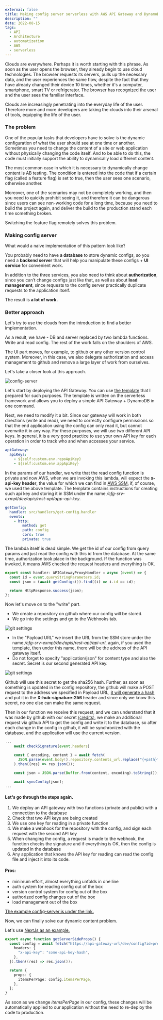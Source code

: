 ```yaml
---
external: false
title: Making config server serverless with AWS API Gateway and DynamoDB.
description: ""
date: 2022-08-15
tags:
  - API
  - Architecture
  - automatization
  - AWS
  - serverless
---
```


Clouds are everywhere. Perhaps it is worth starting with this phrase. As soon as the user opens the browser, they already begin to use cloud technologies. The browser requests its servers, pulls up the necessary data, and the user experiences the same flow, despite the fact that they have already changed their device 10 times, whether it's a computer, smartphone, smart TV or refrigerator. The browser has recognized the user and the user sees the familiar interface.

Clouds are increasingly penetrating into the everyday life of the user. Therefore more and more developers are taking the clouds into their arsenal of tools, equipping the life of the user.

### The problem

One of the popular tasks that developers have to solve is the dynamic configuration of what the user should see at one time or another. Sometimes you need to change the content of a site or web application without physically changing the code itself. And to be able to do this, the code must initially support the ability to dynamically load different content.

The most common case in which it is necessary to dynamically change content is AB testing. The condition is entered into the code that if a certain flag (called a feature flag) is set to true, then the user sees one scenario, otherwise another.

Moreover, one of the scenarios may not be completely working, and then you need to quickly prohibit seeing it, and therefore it can be dangerous since users can see non-working code for a long time, because you need to build the project again, and deliver the build to the production stand each time something broken.

Switching the feature flag remotely solves this problem.

### Making config server

What would a naive implementation of this pattern look like?

You probably need to have **a database** to store dynamic configs, so you need a **backend server** that will help you manipulate these configs + **UI service** for convenient work.

In addition to the three services, you also need to think about **authorization**, since you can’t change configs just like that, as well as about **load management**, since requests to the config server practically duplicate requests to the application itself.

The result is **a lot of work.**

### Better approach

Let's try to use the clouds from the introduction to find a better implementation.

As a result, we have - DB and server replaced by two lambda functions. Write and read config. The rest of the work falls on the shoulders of AWS.

The UI part moves, for example, to github or any other version control system. Moreover, in this case, we also delegate authorization and access management to github and remove a large layer of work from ourselves.

Let's take a closer look at this approach.

![config-server](https://user-images.githubusercontent.com/24553355/184631350-6ba417cf-0183-4064-8bdf-d04294e2781c.png)

Let's start by deploying the API Gateway. You can use [the template](https://github.com/vtcaregorodtcev/aws-rest-api-template) that I prepared for such purposes. The template is written on the serverless framework and allows you to deploy a simple API Gateway + DynamoDB in one command.

Next, we need to modify it a bit. Since our gateway will work in both directions (write and read), we need to correctly configure permissions so that the end application using the config can only read it, but cannot overwrite it in any way. For these purposes, we will use two different API keys. In general, it is a very good practice to use your own API key for each operation in order to track who and when accesses your service.

```yml
apiGateway:
  apiKeys:
    - ${self:custom.env.repoApiKey}
    - ${self:custom.env.appApiKey}
```

In the params of our handler, we write that the read config function is private and now AWS, when we are invoking this lambda, will expect the **x-api-key header**, the value for which we can find in [AWS SSM](https://docs.aws.amazon.com/systems-manager/latest/userguide/ssm-agent.html), if, of course, we used the above template. The template contains instructions for creating such api key and storing it in SSM under the name _/cfg-srv-exmpl/dev/apis/rest-api/app-api-key_.

```yml
getConfig:
  handler: src/handlers/get-config.handler
  events:
    - http:
        method: get
        path: config
        cors: true
        private: true
```

The lambda itself is dead simple. We get the id of our config from query params and just read the config with this id from the database. At the same time, authorization took place in the background. If the function was invoked, it means AWS checked the request headers and everything is OK.

```ts
export const handler: APIGatewayProxyHandler = async (event) => {
  const id = event.queryStringParameters.id;
  const json = (await getConfigs()).find((i) => i.id == id);

  return HttpResponse.success(json);
};
```

Now let's move on to the "write" part.

- We create a repository on github where our config will be stored.
- We go into the settings and go to the Webhooks tab.

![git settings](https://user-images.githubusercontent.com/24553355/184634456-cc4508f5-eab5-48e5-b6f1-88b5ed3c973f.png)

- In the "Payload URL" we insert the URL from the SSM store under the name _/cfg-srv-exmpl/dev/apis/rest-api/api-url_, again, if you used the template, then under this name, there will be the address of the API gateway itself.
- Do not forget to specify "application/json" for content type and also the secret. Secret is our second generated API key.


![git settings](https://user-images.githubusercontent.com/24553355/184634695-9f0a9944-f666-4ac2-b607-542bda4e8c6f.png)


Github will use this secret to get the sha256 hash. Further, as soon as something is updated in the config repository, the github will make a POST request to the address we specified in Payload URL, [it will generate a hash](https://docs.github.com/en/developers/webhooks-and-events/webhooks/securing-your-webhooks) and put it in the **X-hub-signature-256** header and since only we know this secret, no one else can make the same request.

Then in our function we receive this request, and we can understand that it was made by github with our secret [(credits)](https://gist.github.com/stigok/57d075c1cf2a609cb758898c0b202428), we make an additional request via github API to get the config and write it to the database, so after each change in the config in github, it will be synchronized with the database, and the application will use the current version.

```ts
...
    await checkSignature(event.headers)

    const { encoding, content } = await fetch(
      JSON.parse(event.body!).repository.contents_url.replace("{+path}", "config.json")
    ).then((res) => res.json());

    const json = JSON.parse(Buffer.from(content, encoding).toString());

    await syncConfig(json);
...
```

#### Let's go through the steps again.

1. We deploy an API gateway with two functions (private and public) with a connection to the database
2. Check that two API keys are being created
3. We use one key for reading in a private function
4. We make a webhook for the repository with the config, and sign each request with the second API key
5. When changing the config, a request is made to the webhook, the function checks the signature and if everything is OK, then the config is updated in the database
6. Any application that knows the API key for reading can read the config file and inject it into its code.

#### Pros:

- minimum effort, almost everything unfolds in one line
- auth system for reading config out of the box
- version control system for config out of the box
- authorized config changes out of the box
- load management out of the box

[The example config-server is under the link.](https://github.com/vtcaregorodtcev/config_server_example)

Now, we can finally solve our dynamic content problem.

Let's use [NextJs as an example.](https://nextjs.org/docs/basic-features/data-fetching/get-server-side-props)

```ts
export async function getServerSideProps() {
  const config = await fetch("https://api-gateway-url/dev/config?id=project", {
    headers: {
      "x-api-key": "some-api-key-hash",
    },
  }).then((res) => res.json());

  return {
    props: {
      itemsPerPage: config.itemsPerPage,
    },
  };
}
```

As soon as we change _itemsPerPage_ in our config, these changes will be automatically applied to our application without the need to re-deploy the code to production.
